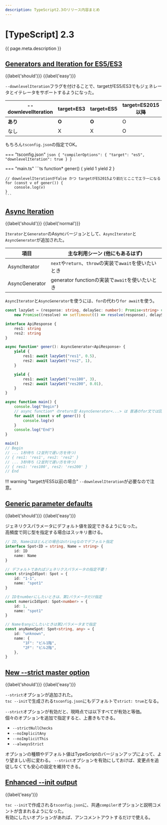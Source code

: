 ```yaml
---
description: TypeScript2.3のリリース内容まとめ
---
```


# [TypeScript] 2.3

{{ page.meta.description }}

## [Generators and Iteration for ES5/ES3]

[Generators and Iteration for ES5/ES3]: https://www.typescriptlang.org/docs/handbook/release-notes/typescript-2-3.html#generators-and-iteration-for-es5es3

{{label('should')}} {{label('easy')}} 

`--downlevelIteration`フラグを付けることで、targetがES5/ES3でもジェネレータとイテレータをサポートするようになった。

| --downlevelIteration        | target=ES3 | target=ES5 | target=ES2015以降 |
| --------------------------- | ---------- | ---------- | ----------------- |
| **あり**                    | **O**      | **O**      | O                 |
| なし                        | X          | X          | O                 |

もちろん`tsconfig.json`の指定でOK。

=== "tsconfig.json"
    ```json
    {
      "compilerOptions": {
        "target": "es5",
        "downlevelIteration": true
      }
    }
    ```

=== "main.ts"
    ```ts
    function* gener() {
        yield 1
        yield 2
    }

    // downlevelIterationがfalse かつ targetがES2015より前だとここでエラーになる
    for (const v of gener()) {
        console.log(v)
    }
    ```


## [Async Iteration]

[Async Iteration]: https://www.typescriptlang.org/docs/handbook/release-notes/typescript-2-3.html#async-iteration

{{label('should')}} {{label('normal')}} 

`Iterator`と`Generator`のAsyncバージョンとして、`AsyncIterator`と`AsyncGenerator`が追加された。

| 項目           | 主な利用シーン (他にもあるはず)                        |
| -------------- | ------------------------------------------------------ |
| AsyncIterator  | `next`や`return`、`throw`の実装で`await`を使いたいとき |
| AsyncGenerator | generator functionの実装で`await`を使いたいとき        |

`AsyncIterator`と`AsyncGenerator`を使うには、`for`の代わり`for await`を使う。

```typescript
const lazyGet = (response: string, delaySec: number): Promise<string> =>
    new Promise((resolve) => setTimeout(() => resolve(response), delaySec * 1000))

interface ApiResponse {
    res1: string
    res2: string
}

async function* gener(): AsyncGenerator<ApiResponse> {
    yield {
        res1: await lazyGet("res1", 0.5),
        res2: await lazyGet("res2", 1),
    }

    yield {
        res1: await lazyGet("res100", 3),
        res2: await lazyGet("res200", 0.01),
    }
}

async function main() {
    console.log("Begin")
    // async function* のreturn型 AsyncGenerator<...> は 普通のfor文では回せない
    for await (const v of gener()) {
        console.log(v)
    }
    console.log("End")
}

main()
// Begin
// ... 1秒待ち (2並列で遅い方を待つ)
// { res1: 'res1', res2: 'res2' }
// ... 3秒待ち (2並列で遅い方を待つ)
// { res1: 'res100', res2: 'res200' }
// End
```

!!! warning "targetがES5以前の場合"
    `--downlevelIteration`が必要なので注意。

## [Generic parameter defaults]

[Generic parameter defaults]: https://www.typescriptlang.org/docs/handbook/release-notes/typescript-2-3.html#generic-parameter-defaults

{{label('should')}} {{label('easy')}} 

ジェネリクスパラメータにデフォルト値を設定できるようになった。  
高頻度で同じ型を指定する場合はスッキリ書ける。

```typescript
// ID, Nameはほとんどの場合はstringなのでデフォルト指定
interface Spot<ID = string, Name = string> {
    id: ID
    name: Name
}

// デフォルトであればジェネリクスパラメータの指定不要！
const stringIdSpot: Spot = {
    id: "1-1",
    name: "spot1"
}

// IDをnumberにしたいときは、第1パラメータだけ指定
const numericIdSpot: Spot<number> = {
    id: 1,
    name: "spot1"
}

// Nameをanyにしたいときは第2パラメータまで指定
const anyNameSpot: Spot<string, any> = {
    id: "unknown",
    name: {
        "1F": "ビル1階",
        "2F": "ビル2階",
    },
}
```

## [New --strict master option]

[New --strict master option]: https://www.typescriptlang.org/docs/handbook/release-notes/typescript-2-3.html#new---strict-master-option

{{label('should')}} {{label('easy')}} 

`--strict`オプションが追加された。  
`tsc --init`で生成される`tsconfig.json`にもデフォルトで`strict: true`となる。

`--strict`オプションが有効だと、現時点では以下すべてが有効と等価。  
個々のオプションを追加で指定すると、上書きもできる。

* `--strictNullChecks`
* `--noImplicitAny`
* `--noImplicitThis`
* `--alwaysStrict`

オプションの種類やデフォルト値はTypeScriptのバージョンアップによって、より望ましい形に変わる。
`--strict`オプションを有効にしておけば、変更点を追従しなくても安心の設定を維持できる。

## [Enhanced --init output]

[Enhanced --init output]: https://www.typescriptlang.org/docs/handbook/release-notes/typescript-2-3.html#enhanced---init-output

{{label('easy')}} 

`tsc --init`で作成される`tsconfig.json`に、共通`compiler`オプションと説明コメントが含まれるようになった。  
有効にしたいオプションがあれば、アンコメントアウトするだけで使える。
